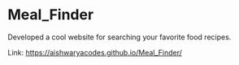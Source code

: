 # Meal_Finder
Developed a cool website for searching your favorite food recipes. 

Link: https://aishwaryacodes.github.io/Meal_Finder/
